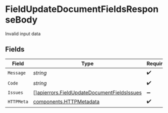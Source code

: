 # FieldUpdateDocumentFieldsResponseBody

Invalid input data


## Fields

| Field                                                                                                    | Type                                                                                                     | Required                                                                                                 | Description                                                                                              |
| -------------------------------------------------------------------------------------------------------- | -------------------------------------------------------------------------------------------------------- | -------------------------------------------------------------------------------------------------------- | -------------------------------------------------------------------------------------------------------- |
| `Message`                                                                                                | *string*                                                                                                 | :heavy_check_mark:                                                                                       | N/A                                                                                                      |
| `Code`                                                                                                   | *string*                                                                                                 | :heavy_check_mark:                                                                                       | N/A                                                                                                      |
| `Issues`                                                                                                 | [][apierrors.FieldUpdateDocumentFieldsIssues](../../models/apierrors/fieldupdatedocumentfieldsissues.md) | :heavy_minus_sign:                                                                                       | N/A                                                                                                      |
| `HTTPMeta`                                                                                               | [components.HTTPMetadata](../../models/components/httpmetadata.md)                                       | :heavy_check_mark:                                                                                       | N/A                                                                                                      |